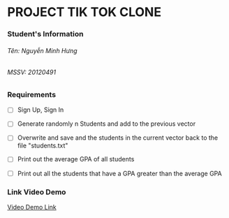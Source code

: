 # **PROJECT TIK TOK CLONE**


### Student's Information
###### Tên: Nguyễn Minh Hưng
###### MSSV: 20120491


### Requirements
- [ ]  Sign Up, Sign In 
- [ ]  Generate randomly n Students and add to the previous vector
- [ ]  Overwrite and save and the students in the current vector back to the file "students.txt"
- [ ]  Print out the average GPA of all students
- [ ]  Print out all the students that have a GPA greater than the average GPA




###  Link Video Demo
[Video Demo Link](https://www.youtube.com/watch?v=JOE3pU07pyg)


